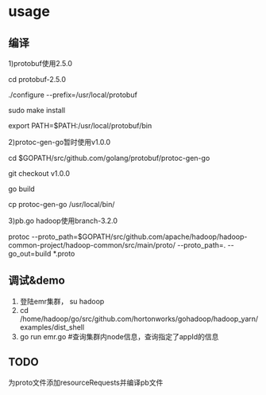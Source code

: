 # usage

## 编译

1)protobuf使用2.5.0

cd protobuf-2.5.0

./configure --prefix=/usr/local/protobuf

sudo make install

export PATH=$PATH:/usr/local/protobuf/bin

2)protoc-gen-go暂时使用v1.0.0

cd $GOPATH/src/github.com/golang/protobuf/protoc-gen-go

git checkout v1.0.0

go build

cp protoc-gen-go /usr/local/bin/

3)pb.go hadoop使用branch-3.2.0

protoc --proto_path=$GOPATH/src/github.com/apache/hadoop/hadoop-common-project/hadoop-common/src/main/proto/  --proto_path=. --go_out=build *.proto


## 调试&demo

1. 登陆emr集群， su hadoop
2. cd /home/hadoop/go/src/github.com/hortonworks/gohadoop/hadoop_yarn/examples/dist_shell
3. go run emr.go #查询集群内node信息，查询指定了appId的信息

## TODO

为proto文件添加resourceRequests并编译pb文件
